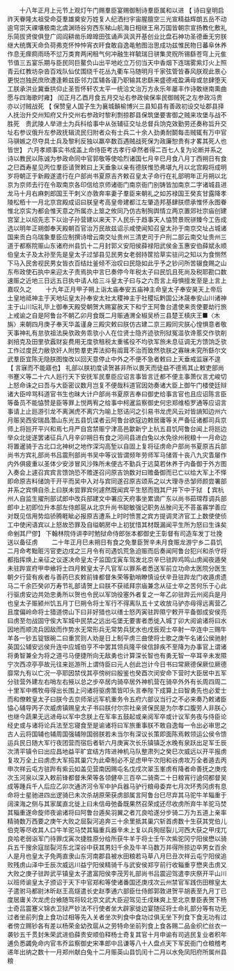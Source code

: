<!-- { "loadSidebar": true } -->
　　十八年正月上元节上观灯午门赐羣臣宴赐御制诗羣臣属和以进 【 诗曰皇明启祚天眷隆太祖受命芟羣雄奠安万姓复人纪洒扫宇宙腥膻空三光宣精益辉朗五岳不动逾穹崇天祼壤极南北虞渊旸谷穷西东梯山航海日相继王帛万国皆朝宗宣扬教化敷礼乐简拔贤俊俱登广闾阎耕凿乐皥皥田弦诵声沨沨开基创业比盘石神功圣德垂无穷朕继大统膺天命负荷弗克怀忡忡宵衣旰食敢自逸黾勉图治思成功兹惟民物日蕃阜休养作息无瘝痌雨旸不愆万类育两闲租气何冲融生祥毓瑞日骈集灵贶所锡繇苍穹上元隹节值三五宴乐期与臣民同巨鳌负山出平地屹立万仞当天中香烟下连瑞雾紫灯火上照青云红教坊杂沓百戏队仙仗围绕千花丛九衢车马随明月千家弦管皆春风朕观此景心更悦岂独民庶欣遭逢赖兹臣邻力匡辅各谨乃职输其忠繇来盛德戒盈满毋或怠肆堕天工朕承洪业冀垂拱仰止圣哲怀轩农太平一统洽文治万方永乐年屡丰作诗敢继南熏曲愿与四海歌时雍】 闰正月乙酉月食五月交址右参政侯保率民御贼死之左参政冯贵亦以讨贼战死 【 保赞皇人国子生为襄城贑榆博兴三县知县有善政初设交址郡县择人抚治升交州知府又升交州右参政时黎利剽掠郡县保筑堡要害御之贼来攻堡与战不胜死　贵武陵人举进士为兵科给事中从张辅征交址总督兵饷克效勤劳还奏称旨升交址右参议俄升左参政抚辑流民归附者众有士兵二十余人劲勇耐鬬每击贼辄有万中官马骐嫉之尽夺具士兵及黎利反独以羸卒数百遇贼战死保为政廉恕贵有才畧其死人也皆世】 六月孝顺事实书成盖上命侍臣考古孝行卓然者得二百七人复为论断并系之诗以教民以陈诚为参政命同中官郭敬等使哈烈诸国七月辛巳月食八月丁西朔日有食之巳酉寿星见丙位羣臣请贺敕曰上天垂象以亲有德朕惟恐弗堪九月以北宫殿将成明岁将朝正于新殿遂遣行在户部尚书夏原吉齐敕召皇太子命行在礼部明年正月朔以北京为京师去行在令取南京各印信给京师诸衙门南京衙门别铸皆加南京二字诸城县进龙马十月右麻刺郎国王干刺义亦敦奔率妻子羣臣来朝礼之如苏禄国王癸亥甘露降孝陵松栢十一月北京宫殿成诏曰朕皇考高皇帝建都江左肇造邦基肆朕缵承惟怀永图眷惟北京实为都会惟天意之所属亦上筮之攸同乃仿古制狥舆情立两京置郊社宗庙创建宫室上以绍先志下以诒子孙营建以来天下人民乐于趋事天人恊赞景贶骈臻今工告成选以明年正朔御奉天殿朝百官治万民故兹诏示咸使闻知召皇太孙于南京交址占城诸国来贡白乌瑞象羣臣应制撰诗增云南交址贵州三清吏司于户刑二部云南交址贵州三道于都察院赈山东诸府州县饥十二月封郭义安阳侯薛禄阳武侯金玉惠安伯薛斌永顺伯皇太子及太孙至先是皇太子过邹县见民男女老弱持筐拾草实驻问之知以为食恻然下马入民舍视民男女皆衣百结灶釜倾不治叹曰民隐如此乎予之钞问所苦辍食赐之山东布政使石执中来迎太子责焉执中言巳奏停今年税太子曰民饥且死尚及税耶勘口数速赈之近地三日远五日执中请人给三斗皇太子曰与之六吾言上母惧擅发至是上言上嘉叹久之 
　　十九年正月甲子朔上诣太庙奉安五庙神主命皇太子奉安昊天上帝后土皇地祗神主于天地坛皇太孙奉安太社太稷神主于社稷坛黔国公沐晟奉安山川诸神主于山川坛礼毕上御奉天殿受朝贺大赐宴赦天下和宁王阿鲁台遣使来贡使要劫行旅上戒谕之自是阿鲁台不朝乙卯月食既二月赈通渭全椒吴桥三县楚王槙庆王■〈木旃〉来朝四月庚子奉天华盖谨身三殿灾敕曰朕仿古建二京三殿同灾朕心惶惧意者敬天事神礼有怠欤祖法戾欤政务乖欤小人在位贤士隐齐迹欤刑狱冤滥欤谗慝交作欤削剥掊克及田里欤蠧财妄费用无度欤租税太重徭役不均欤军旅未息征调无方馈饷乏欤工作过度民力敝欤奸人附势羣吏弄法抑有阘茸不治而致然欤朕之寡昧未究所繇尔文武羣臣宜陈无隐朕图悛改以回天意停止中外之不便不急者敕曰上天垂戒监寐不遑 【 言寐而不能寤也】 礼部以朕初度读贺甚非所以畏天而徒益不德焉其止敕吏部尚书蹇义等二十六人廵行天下安抚军民羣臣应诏言事皆言迁都不便主事萧仪言尤峻切上怒命诛之曰吾与大臣密议数月岂复不便哉科道官因効奏诸大臣上御午门楼使廷辩诸大臣啐骂科道官书生也昧大计户部尚书夏原吉奉曰御史给事言官也且应诏陈言臣等备员不能恊赞是臣等罪上悦两宥之给事中柯暹监察御史何忠郑维栢罗通等应诏言事请上止廵游引龙不离渊虎不离穴为喻上怒诘问之引易书龙虎风云对皆謪知边州六月赈吴西安瑞昌濳山东光五县饥谍者云阿鲁台欲寇边敕居庸等关严备征诸都司兵京师上将廵开平兴和焉七月严自宫禁赈宁津高邑歙新宁上杭五县饥阿鲁台闻上将廵边举众北徙遂罢诸征兵八月辛卯朔日有食之河间县进白兔以水免徐州税粮十一月命边将置暹骑于古北口北神树之地作深沟高堑以自固上复将征虏命户部尚书夏原吉兵部尚书方宾礼部尚书吕震刑部尚书吴中等议皆谓频年劳师军马储胥十丧八九灾眚屡作内外俱疲重以圣体少安涉冒风沙殊所未便古不勤兵于远莫若休养于内备御于外方图入奏会上遽召宾宾言馈饷恐不赡遂召问原吉饷数对曰赡备御而已亡以给大军上不怿即命原吉料储饷干开平而吴中入对与宾同遂召原吉颂系之以大理寺丞邹师颜尝署部并系之宾惧自杀上曰朕未尝罪宾何遽然既闻宾平生怒而戮其尸并下中于狱 【 宾杭州人自监生擢刑部试郎中改兵部建文中署应天府事坐累谪广东以尚书茹瑺荐调兵部郎中上初即位升本部左侍郎扈从北京升尚书聪敏强记职务丛脞问无不荅虽寡学善应对既见信用势焰骄腾睚眦必报原吉遭系上时时愤詈之宾方提调灵济官工上数使使侦工中使闲语宾以上怒故恐罪及自缢朝房中上初犹惜其材既漏闻平生所为怒曰生诛矣命剉其尸僇】 下翰林院侍讲李时勉狱命侍郎张本都御史王彰督有司造车发丁壮挽送以备征虏 
　　二十年正月巳未朔日有食之免羣臣贺辛未月食赈龙游宁乡二县饥二月命考黜赃污官吏边戌之三月令有司遇饥荒急迫赈而后奏闻阿鲁台犯兴和杀守将都指挥焕上亲征之议遂决命皇太子监国戊寅车驾发北京辛巳驻跸鸡鸣山虏闻夜遁癸未驻跸宣府甲申飨将士四月敕皇太子凡官军以罪系者悉送军前立功命太医院分医生朝夕行营有疾者与善药巳亥敕前锋都督朱荣等勤哨瞭慎设伏辛丑驻跸龙门收遁虏遗马二千余匹癸卯万寿节礼部请贺上曰朕不获祗拜宗庙兼念从征士卒之苦何乐于心此行驱虏安边共効忠勇所以贺也令民以军饷役塞外者复之一年乙卯驻跸云州阅兵是月也皇太子赈颍州饥五月丁巳朔令将士军行不得离队五十丈收放马驴亦毋得远离营乙且度偏岭命将士猎道傍山下曰非好猎也以缮士怒丙寅驻跸隰宁敕开平备御成安侯亮曰虏至勿战固守俟大军城中民禁之远出屯堡无要害者悉徙入城丁卯大阅谕诸将曰水因地而顺流兵因敌而作势水无常形兵无常势兵犹水也戌辰观士卒射一卒连中三赐牛羊各一钞五锭银碗二曰重赏则人劝是日上制平虏三曲使将士歌之庚午名诸公侯驰射英国公辅安远侯升连中应城伯亨不中罢其领兵隆平侯信辞疾不至降为办事官上谓诸将勇智兼全为将之道弓马便捷所向无敌勇也计算深长智也有勇无智一卒耳辛未发隰宁次西凉亭亭故元往来廵游所上谓侍臣曰元人创此岂计今日书曰常厥德保厥位厥德靡常九有以亡况一亭耶因禁伐其亭傍树曰殷鉴也癸酉次闵安命下营时大臣居中五军分驻营外建左右哨左右掖以总之步卒居内骑卒居外神机营在骑卒外外有长周四周二十里军中樵牧毋得出长围上问诸将驱虏策皆叩头言奉陛下成算上曰智勇先也必爱士而和僚敕皇太子曰朕今去京师渐远军机重务令五府六部议当行之不必来奏乃敕诸臣恊心辅导丙子次威虏镇赐皇太子书曰朕付尔宗社亲贤保民是为尔孝口腹劳人非朕心也继今蔬果无远进毋以军中念朕上在军率五鼓起或亲阅军卒或计议军务夜与侍臣论经史或与诸将论兵法至忘寝食至是谕诸将曰军旅重事朕不敢自逸每一令出必审思之古人云将国辅也辅周国强辅隙国弱朕若未当尔有深议长策即面陈焉敕领运公侯令馈运兵民日随大军行夜团营而宿后者斩六月庚寅次长乐镇镇乏水晚有泉跃出足军壬辰次清平镇令曰出应昌地益平旷宜结方阵进神机马队整肃列之癸巳次威远以开平报虏复攻万全上曰虏虑大军捣其巢穴为此牵制必不足虑甲午次阳和谷虏攻万全者遁去丙申次祥云屯方驻跸有紫云如盖见营南因赐屯名戊戌次翠玉峯虏有降者命善抚之庚戌次玉河泉以深入敕前锋都督朱荣等各领健卒三百卒二骑斋二十日粮宵行遉伺都督吴成等踵兵千人后应乙卯次通济河令军中护兵器马驴行粮毋委弃七月次环秀冈虏有息命将士星驰进四出逻骑巳未次杀胡原荣获虏部属言阿鲁台巳尽弃其马驼牛羊辎重于阔滦海之侧与其家属直北徙上曰未信毋弛备既果然召荣成还尽收虏所弃牛羊驼马焚其辎重遂命旋师夜谕诸将曰阿鲁台遁矣羽翼之者兀良哈遂分步骑二万为五道上亲率精骑数万西要之庚午大败之屈裂河追奔三十余里抵其巢穴斩首虏数十生获其党伯儿伯克等尽收其人口牛羊驼马焚其辎重兵器辛未上复以兵狥屈裂儿河西大获之甲戌兀良哈老弱诣军门待罪戊寅次捷胜原分给所获牛羊于将士壬午次紫驼冈宁阳侯懋以骑兵五千搜余寇屈裂河东北深谷中获其男妇千余及牛羊马数万并得所掠边卒男女百余人是月也皇太子免两直隶山东河南郡县被水田粮若马草八月巳丑次祥云屯宁阳侯追败残虏山泽中壬辰次威远川益宁阳侯精骑千与武安侯郑亨前行收辎重亨懋夹击虏又大败之庚子驻跸武平镇皇太子遣富阳侯李茂芳礼部尚书吕震迎驾遣李庆祭开平山川以班师谕皇太子颁诏于天下中官郑和等使诸番国还庚戌次云州禁官军践伤田稼皇太子遣驸马都尉沐昕赵王高燧遣长史赵季通六部臣仕侍郎郭敦进贺平胡表至九月丁已度居庸关次龙虎台飨随驾将较北京文武大臣迎驾见壬戌昧爽上至北京羣臣表贺下杨士奇吕震蹇义锦衣卫狱严钞法不行使者坐大辟家徙边宴随征将士命礼部分等有功无过者坐前列食上食功过相等先入关者坐次列食中食功过俱无坐下列食下食无功有过者傍立赐钞各有差以杨荣金幼孜扈从之劳特命坐前列食上食各赐二品金织纻丝衣一袭钞五千贯封朱荣武进伯薛贵安顺伯释杨士奇复其官十月申谕有司逃民复业者积年逋负悉蠲免命内官韦乔监察御史宋凖郎中吕谦等八十人盘点天下军民衙门仓粮稽考递年出纳之数十一月郑州献白兔十二月赈英山县饥闰十二月以水免凤阳府所属州县粮 

